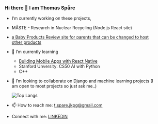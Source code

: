 ### Hi there 👋 I am Thomas Spåre

-  I’m currently working on these projects,
-  MÅSTE - Research in Nuclear Recycling (Node.js React site)
-  [a Baby Products Review site for parents that can be changed to host other products](https://github.com/ThomasSpare/BabyGear)

      
- 🌱 I’m currently learning
    - [Building Mobile Apps with React Native](https://github.com/ThomasSpare/Signum_js_base-master-main)
    - Stanford Unversity: CS50 AI with       Python
    - C++
       
- 👯 I’m looking to collaborate on Django and machine learning projects
  (I am open to most projects so just ask me..)

  ![Top Langs](https://github-readme-stats.vercel.app/api/top-langs/?username=ThomasSpare&theme=tokyonight)
   
- 📫 How to reach me: t.spare.jkpg@gmail.com
- Connect with me:  [LINKEDIN](https://www.linkedin.com/in/thomas-sp%C3%A5re-93b748133/?originalSubdomain=se)

